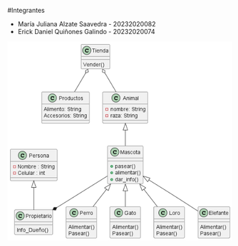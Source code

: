 #Integrantes

- María Juliana Alzate Saavedra - 20232020082
- Erick Daniel Quiñones Galindo - 20232020074

![](out/animales/animales.png)